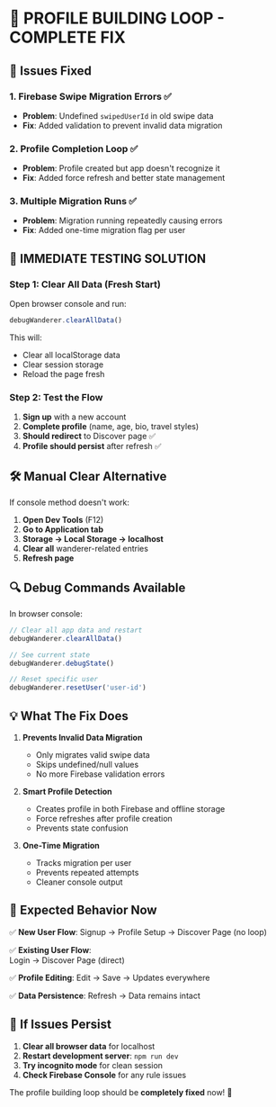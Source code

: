 # 🎯 PROFILE BUILDING LOOP - COMPLETE FIX

## 🚨 Issues Fixed

### 1. **Firebase Swipe Migration Errors** ✅
- **Problem**: Undefined `swipedUserId` in old swipe data
- **Fix**: Added validation to prevent invalid data migration

### 2. **Profile Completion Loop** ✅
- **Problem**: Profile created but app doesn't recognize it
- **Fix**: Added force refresh and better state management

### 3. **Multiple Migration Runs** ✅
- **Problem**: Migration running repeatedly causing errors
- **Fix**: Added one-time migration flag per user

## 🧪 **IMMEDIATE TESTING SOLUTION**

### Step 1: Clear All Data (Fresh Start)
Open browser console and run:
```javascript
debugWanderer.clearAllData()
```
This will:
- Clear all localStorage data
- Clear session storage  
- Reload the page fresh

### Step 2: Test the Flow
1. **Sign up** with a new account
2. **Complete profile** (name, age, bio, travel styles)
3. **Should redirect** to Discover page ✅
4. **Profile should persist** after refresh ✅

## 🛠️ **Manual Clear Alternative**

If console method doesn't work:

1. **Open Dev Tools** (F12)
2. **Go to Application tab**
3. **Storage → Local Storage → localhost**
4. **Clear all** wanderer-related entries
5. **Refresh page**

## 🔍 **Debug Commands Available**

In browser console:
```javascript
// Clear all app data and restart
debugWanderer.clearAllData()

// See current state
debugWanderer.debugState()

// Reset specific user
debugWanderer.resetUser('user-id')
```

## 💡 **What The Fix Does**

1. **Prevents Invalid Data Migration**
   - Only migrates valid swipe data
   - Skips undefined/null values
   - No more Firebase validation errors

2. **Smart Profile Detection** 
   - Creates profile in both Firebase and offline storage
   - Force refreshes after profile creation
   - Prevents state confusion

3. **One-Time Migration**
   - Tracks migration per user
   - Prevents repeated attempts
   - Cleaner console output

## 🎉 **Expected Behavior Now**

✅ **New User Flow**:
Signup → Profile Setup → Discover Page (no loop)

✅ **Existing User Flow**:  
Login → Discover Page (direct)

✅ **Profile Editing**:
Edit → Save → Updates everywhere

✅ **Data Persistence**:
Refresh → Data remains intact

## 🔧 **If Issues Persist**

1. **Clear all browser data** for localhost
2. **Restart development server**: `npm run dev`
3. **Try incognito mode** for clean session
4. **Check Firebase Console** for any rule issues

The profile building loop should be **completely fixed** now! 🚀